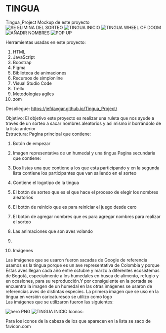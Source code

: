 # TINGUA
Tingua_Project
Mockup de este proyecto    
![SE ELIMINA DEL SORTEO](https://user-images.githubusercontent.com/116750999/206251833-8f53238d-c5ef-49fe-8dd4-935cbd5de829.jpg)
![TINGUA INICIO](https://user-images.githubusercontent.com/116750999/206251850-e3a7c220-fdca-47ce-88be-c2b77b227023.jpg)
![TINGUA WHEEL OF DOOM](https://user-images.githubusercontent.com/116750999/206251857-0f161b65-f532-4f03-875b-37a6d1d723b2.jpg)
![AÑADIR NOMBRES](https://user-images.githubusercontent.com/116750999/206251862-cfadddd4-fb32-4281-9236-a7a8dbfad134.jpg)
![POP UP](https://user-images.githubusercontent.com/116750999/206251865-2f7b1b0e-21e7-49a4-80d4-9d4e7b7318ae.jpg)

     
Herramientas usadas en este proyecto: 
1.	HTML  
2.	JavaScript  
3.	Boostrap 
4.	Figma 
5.	Biblioteca de animaciones 
6.	Recursos de simplonline 
7.	Visual Studio Code 
8.	Trello 
9.	Metodologías agiles 
10.	zom 
 
Despliegue: 
https://jefdavgar.github.io/Tingua_Project/ 
 
Objetivo: 
El objetivo este proyecto es realizar una ruleta que nos ayude a través de un sorteo a sacar nombres aleatorios y asi mismo ir borrándolo de la lista anterior  
Estructura: 
Pagina principal que contiene: 
1.	Botón de empezar 
2.	Imagen representativa de un humedal y una tingua 
Pagina secundaria que contiene: 
1.	Dos listas una que contiene a los que esta participando y en la segunda lista contiene los participantes que van saliendo en el sorteo 
2.	Contiene el logotipo de la tingua 
3.	El botón de sorteo que es el que hace el proceso de elegir los nombres aleatorios 
4.	El botón de reinicio que es para reiniciar el juego desde cero 
5.	El botón de agregar nombres que es para agregar nombres para realizar el sorteo  
6.	Las animaciones que son aves volando 
7.   
 
2. Imágenes 
 
Las imágenes que se usaron fueron sacadas de Google de referencia usamos es la tingua porque es un ave representativa de Colombia y porque Estas aves llegan cada año entre octubre y marzo a diferentes ecosistemas de Bogotá, especialmente a los humedales en busca de alimento, refugio y en ocasiones, para su reproducción.Y por consiguiente en la portada se encuentra la imagen de un humedal  en las otras imágenes se usaron de referencias aves de distintas especies. 
La primera imagen que se uso en la tingua en versión caricaturesco se utilizo como logo  
Las imágenes que se utilizaron fueron las siguientes: 
 
 
![hero PNG](https://user-images.githubusercontent.com/116750999/206252908-1cb8bb97-3f25-4e9c-8e39-8fea9770c314.jpg)
![TINGUA INICIO](https://user-images.githubusercontent.com/116750999/206251850-e3a7c220-fdca-47ce-88be-c2b77b227023.jpg)
Iconos: 

Para los iconos de la cabeza de los que aparecen en la lista se saco de favicon.com 

 
